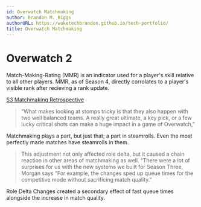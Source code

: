 ```yaml
---
id: Overwatch Matchmaking
author: Brandon M. Biggs
authorURL: https://waketechbrandon.github.io/tech-portfolio/
title: Overwatch Matchmaking
---
```


# Overwatch 2

Match-Making-Rating (MMR) is an indicator used for a player's skill relative to all other players.
MMR, as of Season 4, directly corrolates to a player's visible rank after recieving a rank update.

<!--truncate-->

[S3 Matchmaking Retrospective](https://news.blizzard.com/en-us/overwatch/23938059/matchmaking-update-season-three-retrospective-and-future-plans)

> “What makes looking at stomps tricky is that they also happen with two well balanced teams. A really great ultimate, a key pick, or a few lucky critical shots can make a huge impact in a game of Overwatch,”

Matchmaking plays a part, but just that; a part in steamrolls. Even the most perfectly made matches have steamrolls in them.

> This adjustment not only affected role delta, but it caused a chain reaction in other areas of matchmaking as well. “There were a lot of surprises for us with the new systems we built for Season Three, Morgan says “For example, the changes sped up queue times for the competitive mode without sacrificing match quality."

Role Delta Changes created a secondary effect of fast queue times alongside the increase in match quality.


